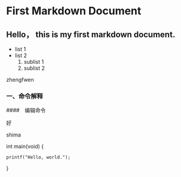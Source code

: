 # First Markdown Document

## Hello， this is my first markdown document.
* list 1
* list 2 
    1. sublist 1
    2. sublist 2

zhengfwen 
### 一、命令解释
####　编辑命令

好

shima

int main(void) {

    printf("Hello, world.");
    
}
